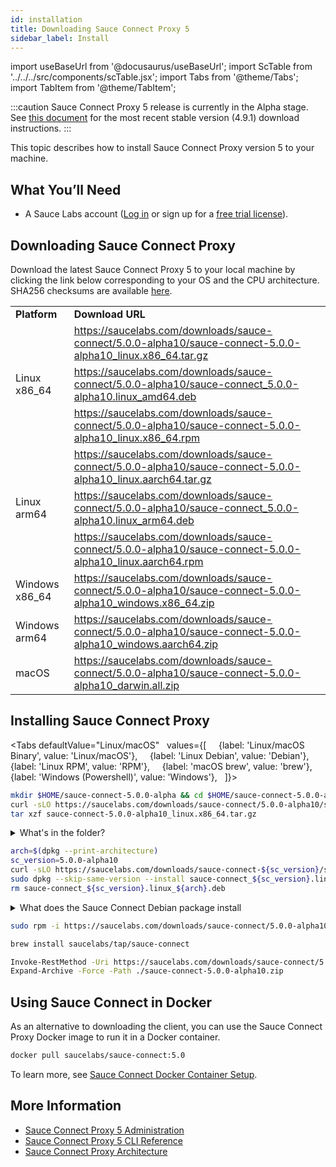 ```yaml
---
id: installation
title: Downloading Sauce Connect Proxy 5
sidebar_label: Install
---
```


import useBaseUrl from '@docusaurus/useBaseUrl';
import ScTable from '../../../src/components/scTable.jsx';
import Tabs from '@theme/Tabs';
import TabItem from '@theme/TabItem';

:::caution
Sauce Connect Proxy 5 release is currently in the Alpha stage. See [this document](/secure-connections/sauce-connect/installation/) for the most recent stable version (4.9.1) download instructions.
:::

This topic describes how to install Sauce Connect Proxy version 5 to your machine.

## What You’ll Need

- A Sauce Labs account ([Log in](https://accounts.saucelabs.com/am/XUI/#login/) or sign up for a [free trial license](https://saucelabs.com/sign-up)).

## Downloading Sauce Connect Proxy

Download the latest Sauce Connect Proxy 5 to your local machine by clicking the link below corresponding to your OS and the CPU architecture.
SHA256 checksums are available [here](https://saucelabs.com/downloads/sauce-connect/5.0.0-alpha10/checksums).

<table>
  <tr>
    <td><strong>Platform</strong>
    </td>
    <td><strong>Download URL</strong>
    </td>
  </tr>
  <tr>
    <td rowspan="3">Linux x86_64</td>
    <td>
      <a href="https://saucelabs.com/downloads/sauce-connect/5.0.0-alpha10/sauce-connect-5.0.0-alpha10_linux.x86_64.tar.gz">https://saucelabs.com/downloads/sauce-connect/5.0.0-alpha10/sauce-connect-5.0.0-alpha10_linux.x86_64.tar.gz</a>
    </td>
  </tr>
  <tr>
    <td>
      <a href="https://saucelabs.com/downloads/sauce-connect/5.0.0-alpha10/sauce-connect_5.0.0-alpha10.linux_amd64.deb">https://saucelabs.com/downloads/sauce-connect/5.0.0-alpha10/sauce-connect_5.0.0-alpha10.linux_amd64.deb</a>
    </td>
  </tr>
  <tr>
    <td>
      <a href="https://saucelabs.com/downloads/sauce-connect/5.0.0-alpha10/sauce-connect-5.0.0-alpha10_linux.x86_64.rpm">https://saucelabs.com/downloads/sauce-connect/5.0.0-alpha10/sauce-connect-5.0.0-alpha10_linux.x86_64.rpm</a>
    </td>
  </tr>
  <tr>
    <td rowspan="3">Linux arm64</td>
    <td>
      <a href="https://saucelabs.com/downloads/sauce-connect/5.0.0-alpha10/sauce-connect-5.0.0-alpha10_linux.aarch64.tar.gz">https://saucelabs.com/downloads/sauce-connect/5.0.0-alpha10/sauce-connect-5.0.0-alpha10_linux.aarch64.tar.gz</a>
    </td>
  </tr>
  <tr>
    <td>
      <a href="https://saucelabs.com/downloads/sauce-connect/5.0.0-alpha10/sauce-connect_5.0.0-alpha10.linux_arm64.deb">https://saucelabs.com/downloads/sauce-connect/5.0.0-alpha10/sauce-connect_5.0.0-alpha10.linux_arm64.deb</a>
    </td>
  </tr>
  <tr>
    <td>
      <a href="https://saucelabs.com/downloads/sauce-connect/5.0.0-alpha10/sauce-connect-5.0.0-alpha10_linux.aarch64.rpm">https://saucelabs.com/downloads/sauce-connect/5.0.0-alpha10/sauce-connect-5.0.0-alpha10_linux.aarch64.rpm</a>
    </td>
  </tr>
  <tr>
    <td>Windows x86_64</td>
    <td>
      <a href="https://saucelabs.com/downloads/sauce-connect/5.0.0-alpha10/sauce-connect-5.0.0-alpha10_windows.x86_64.zip">https://saucelabs.com/downloads/sauce-connect/5.0.0-alpha10/sauce-connect-5.0.0-alpha10_windows.x86_64.zip</a>
    </td>
  </tr>
  <tr>
    <td>Windows arm64</td>
    <td>
      <a href="https://saucelabs.com/downloads/sauce-connect/5.0.0-alpha10/sauce-connect-5.0.0-alpha10_windows.aarch64.zip">https://saucelabs.com/downloads/sauce-connect/5.0.0-alpha10/sauce-connect-5.0.0-alpha10_windows.aarch64.zip</a>
    </td>
  </tr>
  <tr>
    <td>macOS</td>
    <td>
      <a href="https://saucelabs.com/downloads/sauce-connect/5.0.0-alpha10/sauce-connect-5.0.0-alpha10_darwin.all.zip">https://saucelabs.com/downloads/sauce-connect/5.0.0-alpha10/sauce-connect-5.0.0-alpha10_darwin.all.zip</a>
    </td>
  </tr>
</table>

## Installing Sauce Connect Proxy

<Tabs
defaultValue="Linux/macOS"
  values={[
    {label: 'Linux/macOS Binary', value: 'Linux/macOS'},
    {label: 'Linux Debian', value: 'Debian'},
    {label: 'Linux RPM', value: 'RPM'},
    {label: 'macOS brew', value: 'brew'},
    {label: 'Windows (Powershell)', value: 'Windows'},
  ]}>
<TabItem value="Linux/macOS">

```bash
mkdir $HOME/sauce-connect-5.0.0-alpha && cd $HOME/sauce-connect-5.0.0-alpha
curl -sLO https://saucelabs.com/downloads/sauce-connect/5.0.0-alpha10/sauce-connect-5.0.0-alpha10_linux.x86_64.tar.gz
tar xzf sauce-connect-5.0.0-alpha10_linux.x86_64.tar.gz
```

<details><summary>What's in the folder?</summary>

#### Sauce Connect folder contents

```bash
  ├── LICENSE
  ├── LICENSE.3RD_PARTY
  ├── completions
  │   ├── sc.bash
  │   ├── sc.fish
  │   └── sc.zsh
  └── sc
```

</details>

  </TabItem>

  <TabItem value="Debian">

```bash
arch=$(dpkg --print-architecture)
sc_version=5.0.0-alpha10
curl -sLO https://saucelabs.com/downloads/sauce-connect-${sc_version}/sauce-connect_${sc_version}.linux_${arch}.deb
sudo dpkg --skip-same-version --install sauce-connect_${sc_version}.linux_${arch}.deb
rm sauce-connect_${sc_version}.linux_${arch}.deb
```

<details><summary>What does the Sauce Connect Debian package install</summary>

- Sauce Connect Proxy binary is in `/usr/bin/sc`
- The enviroment variables file template is in `/etc/default/sauce-connect`. The file may be modified to include your configuration, , see [Running systemd service on Debian-based Linux](/secure-connections/sauce-connect-5/operation/systemd/)
  ```bash
  cat /etc/default/sauce-connect
  # Default values for Sauce Connect Proxy
  #SAUCE_CONFIG_FILE=/etc/sauce-connect/config.yaml
  # Required values
  #SAUCE_USER=
  #SAUCE_ACCESS_KEY=
  #SAUCE_REGION=
  #SAUCE_TUNNEL_NAME=
  # Options
  #SAUCE_SHARED_TUNNEL=
  #SAUCE_TUNNEL_POOL=
  # See https://docs.saucelabs.com/dev/cli/sauce-connect-5/ for all environment variable values
  ```
- Systemd service is enabled, see [Running systemd service on Debian-based Linux](/secure-connections/sauce-connect-5/operation/systemd/)

</details>

  </TabItem>

  <TabItem value="RPM">

```bash
sudo rpm -i https://saucelabs.com/downloads/sauce-connect/5.0.0-alpha10/sauce-connect-5.0.0-alpha10_linux.x86_64.rpm
```

  </TabItem>

  <TabItem value="brew">

```bash
brew install saucelabs/tap/sauce-connect
```

  </TabItem>

  <TabItem value="Windows">

```bash title="Using Powershell (Windows)"
Invoke-RestMethod -Uri https://saucelabs.com/downloads/sauce-connect/5.0.0-alpha10/sauce-connect-5.0.0-alpha10_windows.x86_64.zip -OutFile sauce-connect-5.0.0-alpha10.zip
Expand-Archive -Force -Path ./sauce-connect-5.0.0-alpha10.zip
```

  </TabItem>
</Tabs>

## Using Sauce Connect in Docker

As an alternative to downloading the client, you can use the Sauce Connect Proxy Docker image to run it in a Docker container.

```bash
docker pull saucelabs/sauce-connect:5.0
```

To learn more, see [Sauce Connect Docker Container Setup](/secure-connections/sauce-connect-5/operation/docker/).

## More Information

- [Sauce Connect Proxy 5 Administration](/secure-connections/sauce-connect-5/operation/overview/)
- [Sauce Connect Proxy 5 CLI Reference](/dev/cli/sauce-connect-5/)
- [Sauce Connect Proxy Architecture](/secure-connections/sauce-connect-5/advanced/architecture/)
